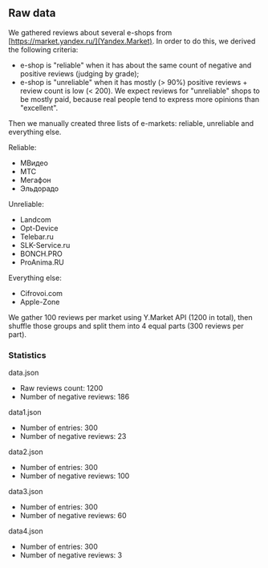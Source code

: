 ## Raw data

We gathered reviews about several e-shops from [https://market.yandex.ru/](Yandex.Market). In order to do this, we derived the following criteria:
  - e-shop is "reliable" when it has about the same count of negative and positive reviews (judging by grade);
  - e-shop is "unreliable" when it has mostly (> 90%) positive reviews + review count is low (< 200).
We expect reviews for "unreliable" shops to be mostly paid, because real people tend to express more opinions than "excellent".
  
Then we manually created three lists of e-markets: reliable, unreliable and everything else.

Reliable:
 - МВидео
 - МТС
 - Мегафон
 - Эльдорадо
 
Unreliable:
 - Landcom
 - Opt-Device
 - Telebar.ru
 - SLK-Service.ru
 - BONCH.PRO
 - ProAnima.RU
 
Everything else:
 - Cifrovoi.com
 - Apple-Zone
 
We gather 100 reviews per market using Y.Market API (1200 in total), then shuffle those groups and split them into 4 equal parts (300 reviews per part).
 
### Statistics
data.json
 - Raw reviews count: 1200
 - Number of negative reviews: 186
 
data1.json
 - Number of entries: 300
 - Number of negative reviews: 23

data2.json
 - Number of entries: 300
 - Number of negative reviews: 100

data3.json
 - Number of entries: 300
 - Number of negative reviews: 60

data4.json
 - Number of entries: 300
 - Number of negative reviews: 3
